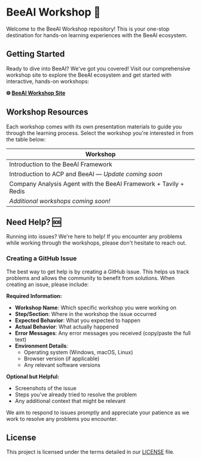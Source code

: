# BeeAI Workshop 🐝

Welcome to the BeeAI Workshop repository! This is your one-stop destination for hands-on learning experiences with the BeeAI ecosystem.

## Getting Started

Ready to dive into BeeAI? We've got you covered! Visit our comprehensive workshop site to explore the BeeAI ecosystem and get started with interactive, hands-on workshops:

**🌐 [BeeAI Workshop Site](https://ibm.github.io/beeai-workshop/)**

## Workshop Resources

Each workshop comes with its own presentation materials to guide you through the learning process. Select the workshop you're interested in from the table below:

| Workshop                                                             |
|----------------------------------------------------------------------|
| Introduction to the BeeAI Framework                                  |
| Introduction to ACP and BeeAI — *Update coming soon*                 |
| Company Analysis Agent with the BeeAI Framework + Tavily + Redis     |
| *Additional workshops coming soon!*                                  |

## Need Help? 🆘

Running into issues? We're here to help! If you encounter any problems while working through the workshops, please don't hesitate to reach out.

### Creating a GitHub Issue

The best way to get help is by creating a GitHub issue. This helps us track problems and allows the community to benefit from solutions. When creating an issue, please include:

**Required Information:**

- **Workshop Name**: Which specific workshop you were working on
- **Step/Section**: Where in the workshop the issue occurred
- **Expected Behavior**: What you expected to happen
- **Actual Behavior**: What actually happened
- **Error Messages**: Any error messages you received (copy/paste the full text)
- **Environment Details**:
  - Operating system (Windows, macOS, Linux)
  - Browser version (if applicable)
  - Any relevant software versions

**Optional but Helpful:**

- Screenshots of the issue
- Steps you've already tried to resolve the problem
- Any additional context that might be relevant

We aim to respond to issues promptly and appreciate your patience as we work to resolve any problems you encounter.

## License

This project is licensed under the terms detailed in our [LICENSE](./LICENSE) file.
